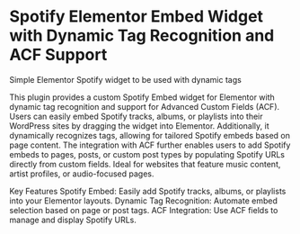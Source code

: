 # Spotify Elementor Embed Widget with Dynamic Tag Recognition and ACF Support
 Simple Elementor Spotify widget to be used with dynamic tags

This plugin provides a custom Spotify Embed widget for Elementor with dynamic tag recognition and support for Advanced Custom Fields (ACF). Users can easily embed Spotify tracks, albums, or playlists into their WordPress sites by dragging the widget into Elementor. Additionally, it dynamically recognizes tags, allowing for tailored Spotify embeds based on page content. The integration with ACF further enables users to add Spotify embeds to pages, posts, or custom post types by populating Spotify URLs directly from custom fields. Ideal for websites that feature music content, artist profiles, or audio-focused pages.

Key Features
Spotify Embed: Easily add Spotify tracks, albums, or playlists into your Elementor layouts.
Dynamic Tag Recognition: Automate embed selection based on page or post tags.
ACF Integration: Use ACF fields to manage and display Spotify URLs.
